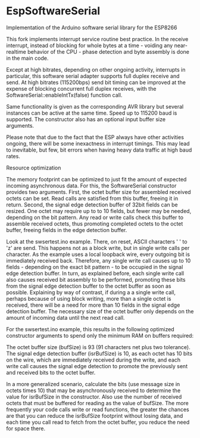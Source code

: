 # EspSoftwareSerial

Implementation of the Arduino software serial library for the ESP8266

This fork implements interrupt service routine best practice.
In the receive interrupt, instead of blocking for whole bytes
at a time - voiding any near-realtime behavior of the CPU - phase
detection and byte assembly is done in the main code.

Except at high bitrates, depending on other ongoing activity,
interrupts in particular, this software serial adapter
supports full duplex receive and send. At high bitrates (115200bps)
send bit timing can be improved at the expense of blocking concurrent
full duplex receives, with the SoftwareSerial::enableIntTx(false) function call.

Same functionality is given as the corresponding AVR library but
several instances can be active at the same time. Speed up to 115200 baud
is supported. The constructor also has an optional input buffer size
arguments.

Please note that due to the fact that the ESP always have other activities
ongoing, there will be some inexactness in interrupt timings. This may
lead to inevitable, but few, bit errors when having heavy data traffic
at high baud rates.

Resource optimization

The memory footprint can be optimized to just fit the amount of expected
incoming asynchronous data.
For this, the SoftwareSerial constructor provides two arguments. First, the
octet buffer size for assembled received octets can be set. Read calls are
satisfied from this buffer, freeing it in return.
Second, the signal edge detection buffer of 32bit fields can be resized.
One octet may require up to to 10 fields, but fewer may be needed,
depending on the bit pattern. Any read or write calls check this buffer
to assemble received octets, thus promoting completed octets to the octet
buffer, freeing fields in the edge detection buffer.

Look at the swsertest.ino example. There, on reset, ASCII characters ' ' to 'z'
are send. This happens not as a block write, but in single write calls per
character. As the example uses a local loopback wire, every outgoing bit is
immediately received back. Therefore, any single write call causes up to
10 fields - depending on the exact bit pattern - to be occupied in the signal
edge detection buffer. In turn, as explained before, each single write call
also causes received bit assembly to be performed, promoting these bits from
the signal edge detection buffer to the octet buffer as soon as possible.
Explaining by way of contrast, if during a a single write call, perhaps because
of using block writing, more than a single octet is received, there will be a
need for more than 10 fields in the signal edge detection buffer.
The necessary size of the octet buffer only depends on the amount of incoming
data until the next read call.

For the swsertest.ino example, this results in the following optimized
constructor arguments to spend only the minimum RAM on buffers required:

The octet buffer size (bufSize) is 93 (91 characters net plus two tolerance).
The signal edge detection buffer (isrBufSize) is 10, as each octet has 10
bits on the wire, which are immediately received during the write, and each
write call causes the signal edge detection to promote the previously sent and
received bits to the octet buffer.

In a more generalized scenario, calculate the bits (use message size in octets
times 10) that may be asynchronously received to determine the value for
isrBufSize in the constructor. Also use the number of received octets
that must be buffered for reading as the value of bufSize.
The more frequently your code calls write or read functions, the greater the
chances are that you can reduce the isrBufSize footprint without losing data,
and each time you call read to fetch from the octet buffer, you reduce the
need for space there.
